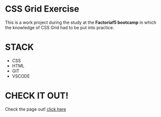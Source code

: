 # CSS Grid Exercise
This is a work project during the study at the **Factoriaf5 bootcamp** in which the knowledge of CSS Grid had to be put into practice. 

# STACK
-  CSS
-  HTML
-  GIT
-  VSCODE

# CHECK IT OUT!
Check the page out! [click here]()
